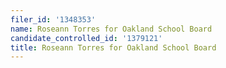 ```yaml
---
filer_id: '1348353'
name: Roseann Torres for Oakland School Board
candidate_controlled_id: '1379121'
title: Roseann Torres for Oakland School Board
---
```

